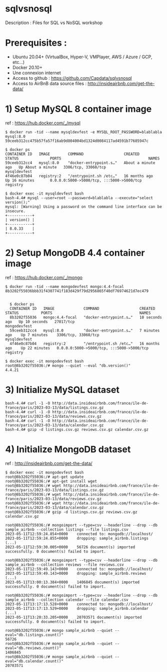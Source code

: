 # sqlvsnosql
Description : Files for SQL vs NoSQL workshop

# Prerequisites :
- Ubuntu 20.04+ (VirtualBox, Hyper-V, VMPlayer, AWS / Azure / GCP, etc...)
- Docker 20.10+
- Une connexion internet
- Access to github : https://github.com/Capdata/sqlvsnosql
- Access to AirBnB data source files : http://insideairbnb.com/get-the-data/ 

# 1) Setup MySQL 8 container image 
ref : https://hub.docker.com/_/mysql

<pre><code>$ docker run -tid --name mysqldevfest -e MYSQL_ROOT_PASSWORD=blablabla mysql:8.0
59ceeb312cc475b57fa57f16ab9d804004bd1324d0084117ad4591b77685947c

$ docker ps 
CONTAINER ID   IMAGE        COMMAND                  CREATED              STATUS              PORTS                                       NAMES
59ceeb312cc4   mysql:8.0    "docker-entrypoint.s…"   About a minute ago   Up About a minute   3306/tcp, 33060/tcp                         mysqldevfest
4f46e0c87b04   registry:2   "/entrypoint.sh /etc…"   16 months ago        Up 16 minutes       0.0.0.0:5000->5000/tcp, :::5000->5000/tcp   registry

$ docker exec -it mysqldevfest bash
bash-4.4# mysql --user=root --password=blablabla --execute="select version();"
mysql: [Warning] Using a password on the command line interface can be insecure.
+-----------+
| version() |
+-----------+
| 8.0.33    |
+-----------+
</pre></code>

# 2) Setup MongoDB 4.4 container image 
ref : https://hub.docker.com/_/mongo
<pre><code>$ docker run -tid --name mongodevfest mongo:4.4-focal
8b3202f55036bbb31f4307741f183d429f79d2956865f40df76974621d7ec479


  $ docker ps
  CONTAINER ID   IMAGE             COMMAND                  CREATED          STATUS          PORTS                                       NAMES
  8b3202f55036   mongo:4.4-focal   "docker-entrypoint.s…"   10 seconds ago   Up 10 seconds   27017/tcp                                   mongodevfest
  59ceeb312cc4   mysql:8.0         "docker-entrypoint.s…"   7 minutes ago    Up 7 minutes    3306/tcp, 33060/tcp                         mysqldevfest
  4f46e0c87b04   registry:2        "/entrypoint.sh /etc…"   16 months ago    Up 22 minutes   0.0.0.0:5000->5000/tcp, :::5000->5000/tcp   registry

$ docker exec -it mongodevfest bash
root@8b3202f55036:/# mongo --quiet --eval "db.version()"
4.4.21
</pre></code>

# 3) Initialize MySQL dataset 

<pre><code>bash-4.4# curl -1 -O http://data.insideairbnb.com/france/ile-de-france/paris/2023-03-13/data/listings.csv.gz
bash-4.4# curl -1 -O http://data.insideairbnb.com/france/ile-de-france/paris/2023-03-13/data/reviews.csv.gz
bash-4.4# curl -1 -O http://data.insideairbnb.com/france/ile-de-france/paris/2023-03-13/data/calendar.csv.gz
bash-4.4# gzip -d listings.csv.gz reviews.csv.gz calendar.csv.gz
</pre></code>

# 4) Initialize MongoDB dataset 
ref : http://insideairbnb.com/get-the-data/

<pre><code>$ docker exec -it mongodevfest bash
root@8b3202f55036:/# apt-get update
root@8b3202f55036:/# apt-get install wget
root@8b3202f55036:/# wget http://data.insideairbnb.com/france/ile-de-france/paris/2023-03-13/data/listings.csv.gz
root@8b3202f55036:/# wget http://data.insideairbnb.com/france/ile-de-france/paris/2023-03-13/data/reviews.csv.gz
root@8b3202f55036:/# wget http://data.insideairbnb.com/france/ile-de-france/paris/2023-03-13/data/calendar.csv.gz
root@8b3202f55036:/# gzip -d listings.csv.gz reviews.csv.gz calendar.csv.gz

root@8b3202f55036:/# mongoimport --type=csv --headerline --drop --db sample_airbnb --collection listings --file listings.csv
2023-05-11T12:59:24.854+0000	connected to: mongodb://localhost/
2023-05-11T12:59:24.855+0000	dropping: sample_airbnb.listings
(...)
2023-05-11T12:59:30.005+0000	56726 document(s) imported successfully. 0 document(s) failed to import.

root@8b3202f55036:/# mongoimport --type=csv --headerline --drop --db sample_airbnb --collection reviews --file reviews.csv
2023-05-11T12:59:49.143+0000	connected to: mongodb://localhost/
2023-05-11T12:59:49.143+0000	dropping: sample_airbnb.reviews
(...)
2023-05-11T13:00:13.384+0000	1406845 document(s) imported successfully. 0 document(s) failed to import.

root@8b3202f55036:/# mongoimport --type=csv --headerline --drop --db sample_airbnb --collection calendar --file calendar.csv 
2023-05-11T13:17:13.528+0000	connected to: mongodb://localhost/
2023-05-11T13:17:13.529+0000	dropping: sample_airbnb.calendar
(...)
2023-05-11T13:20:33.205+0000	20703571 document(s) imported successfully. 0 document(s) failed to import.

root@8b3202f55036:/# mongo sample_airbnb --quiet --eval="db.listings.count()"
56726
root@8b3202f55036:/# mongo sample_airbnb --quiet --eval="db.reviews.count()"
1406845
root@8b3202f55036:/# mongo sample_airbnb --quiet --eval="db.calendar.count()"
20703571


</pre></code>

